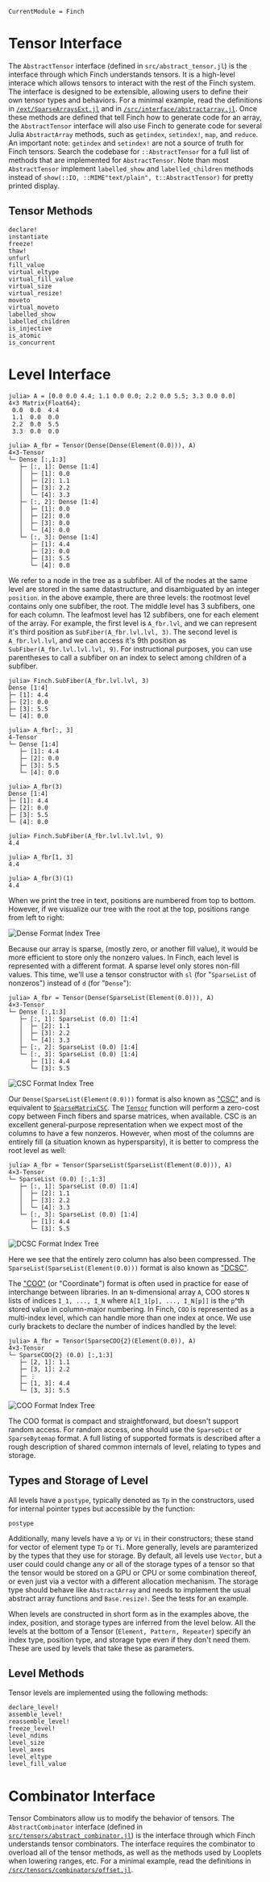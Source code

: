 ```@meta
CurrentModule = Finch
```

# Tensor Interface

The `AbstractTensor` interface (defined in `src/abstract_tensor.jl`) is the interface through which Finch understands tensors. It is a high-level interace which allows tensors to interact with the rest of the Finch system. The interface is designed to be extensible, allowing users to define their own tensor types and behaviors. For a minimal example, read the definitions in [`/ext/SparseArraysExt.jl`](https://github.com/finch-tensor/Finch.jl/blob/main/ext/SparseArraysExt.jl) and in [`/src/interface/abstractarray.jl`](https://github.com/finch-tensor/Finch.jl/blob/main/src/interface/abstractarray.jl). Once these methods are defined that tell Finch how to generate code for an array, the `AbstractTensor` interface will also use Finch to generate code for several Julia `AbstractArray` methods, such as `getindex`, `setindex!`, `map`, and `reduce`. An important note: `getindex` and `setindex!` are not a source of truth for Finch tensors. Search the codebase for `::AbstractTensor` for a full list of methods that are implemented for `AbstractTensor`. Note than most `AbstractTensor` implement `labelled_show` and `labelled_children` methods instead of `show(::IO, ::MIME"text/plain", t::AbstractTensor)` for pretty printed display.

## Tensor Methods

```@docs
declare!
instantiate
freeze!
thaw!
unfurl
fill_value
virtual_eltype
virtual_fill_value
virtual_size
virtual_resize!
moveto
virtual_moveto
labelled_show
labelled_children
is_injective
is_atomic
is_concurrent
```

# Level Interface

```jldoctest example1; setup=:(using Finch)
julia> A = [0.0 0.0 4.4; 1.1 0.0 0.0; 2.2 0.0 5.5; 3.3 0.0 0.0]
4×3 Matrix{Float64}:
 0.0  0.0  4.4
 1.1  0.0  0.0
 2.2  0.0  5.5
 3.3  0.0  0.0

julia> A_fbr = Tensor(Dense(Dense(Element(0.0))), A)
4×3-Tensor
└─ Dense [:,1:3]
   ├─ [:, 1]: Dense [1:4]
   │  ├─ [1]: 0.0
   │  ├─ [2]: 1.1
   │  ├─ [3]: 2.2
   │  └─ [4]: 3.3
   ├─ [:, 2]: Dense [1:4]
   │  ├─ [1]: 0.0
   │  ├─ [2]: 0.0
   │  ├─ [3]: 0.0
   │  └─ [4]: 0.0
   └─ [:, 3]: Dense [1:4]
      ├─ [1]: 4.4
      ├─ [2]: 0.0
      ├─ [3]: 5.5
      └─ [4]: 0.0

```

We refer to a node in the tree as a subfiber. All of the nodes at the same level
are stored in the same datastructure, and disambiguated by an integer
`position`.  in the above example, there are three levels: the rootmost level
contains only one subfiber, the root. The middle level has 3 subfibers, one for
each column. The leafmost level has 12 subfibers, one for each element of the
array.  For example, the first level is `A_fbr.lvl`, and we can represent it's
third position as `SubFiber(A_fbr.lvl.lvl, 3)`. The second level is `A_fbr.lvl.lvl`,
and we can access it's 9th position as `SubFiber(A_fbr.lvl.lvl.lvl, 9)`. For
instructional purposes, you can use parentheses to call a subfiber on an index to
select among children of a subfiber.

```jldoctest example1
julia> Finch.SubFiber(A_fbr.lvl.lvl, 3)
Dense [1:4]
├─ [1]: 4.4
├─ [2]: 0.0
├─ [3]: 5.5
└─ [4]: 0.0

julia> A_fbr[:, 3]
4-Tensor
└─ Dense [1:4]
   ├─ [1]: 4.4
   ├─ [2]: 0.0
   ├─ [3]: 5.5
   └─ [4]: 0.0

julia> A_fbr(3)
Dense [1:4]
├─ [1]: 4.4
├─ [2]: 0.0
├─ [3]: 5.5
└─ [4]: 0.0

julia> Finch.SubFiber(A_fbr.lvl.lvl.lvl, 9)
4.4

julia> A_fbr[1, 3]
4.4

julia> A_fbr(3)(1)
4.4

```

When we print the tree in text, positions are numbered from top to bottom.
However, if we visualize our tree with the root at the top, positions range from
left to right:

![Dense Format Index Tree](../../assets/levels-A-d-d-e.png)

Because our array is sparse, (mostly zero, or another fill value), it would be
more efficient to store only the nonzero values. In Finch, each level is
represented with a different format. A sparse level only stores non-fill values.
This time, we'll use a tensor constructor with `sl` (for "`SparseList` of
nonzeros") instead of `d` (for "`Dense`"):

```jldoctest example1
julia> A_fbr = Tensor(Dense(SparseList(Element(0.0))), A)
4×3-Tensor
└─ Dense [:,1:3]
   ├─ [:, 1]: SparseList (0.0) [1:4]
   │  ├─ [2]: 1.1
   │  ├─ [3]: 2.2
   │  └─ [4]: 3.3
   ├─ [:, 2]: SparseList (0.0) [1:4]
   └─ [:, 3]: SparseList (0.0) [1:4]
      ├─ [1]: 4.4
      └─ [3]: 5.5
```

![CSC Format Index Tree](../../assets/levels-A-d-sl-e.png)

Our `Dense(SparseList(Element(0.0)))` format is also known as
["CSC"](https://en.wikipedia.org/wiki/Sparse_matrix#Compressed_sparse_column_.28CSC_or_CCS.29)
and is equivalent to
[`SparseMatrixCSC`](https://sparsearrays.juliasparse.org/dev/#man-csc). The
[`Tensor`](@ref) function will perform a zero-cost copy between Finch fibers and
sparse matrices, when available.  CSC is an excellent general-purpose
representation when we expect most of the columns to have a few nonzeros.
However, when most of the columns are entirely fill (a situation known as
hypersparsity), it is better to compress the root level as well:

```jldoctest example1
julia> A_fbr = Tensor(SparseList(SparseList(Element(0.0))), A)
4×3-Tensor
└─ SparseList (0.0) [:,1:3]
   ├─ [:, 1]: SparseList (0.0) [1:4]
   │  ├─ [2]: 1.1
   │  ├─ [3]: 2.2
   │  └─ [4]: 3.3
   └─ [:, 3]: SparseList (0.0) [1:4]
      ├─ [1]: 4.4
      └─ [3]: 5.5
```

![DCSC Format Index Tree](../../assets/levels-A-sl-sl-e.png)

Here we see that the entirely zero column has also been compressed. The
`SparseList(SparseList(Element(0.0)))` format is also known as
["DCSC"](https://ieeexplore.ieee.org/document/4536313).

The
["COO"](https://docs.scipy.org/doc/scipy/reference/generated/scipy.sparse.coo_matrix.html)
(or "Coordinate") format is often used in practice for ease of interchange
between libraries. In an `N`-dimensional array `A`, COO stores `N` lists of
indices `I_1, ..., I_N` where `A[I_1[p], ..., I_N[p]]` is the `p`^th stored
value in column-major numbering. In Finch, `COO` is represented as a multi-index
level, which can handle more than one index at once. We use curly brackets to
declare the number of indices handled by the level:

```jldoctest example1
julia> A_fbr = Tensor(SparseCOO{2}(Element(0.0)), A)
4×3-Tensor
└─ SparseCOO{2} (0.0) [:,1:3]
   ├─ [2, 1]: 1.1
   ├─ [3, 1]: 2.2
   ├─ ⋮
   ├─ [1, 3]: 4.4
   └─ [3, 3]: 5.5
```

![COO Format Index Tree](../../assets/levels-A-sc2-e.png)

The COO format is compact and straightforward, but doesn't support random
access. For random access, one should use the `SparseDict` or `SparseBytemap` format. A full listing
of supported formats is described after a rough description of shared common internals of level,
relating to types and storage.

## Types and Storage of Level

All levels have a `postype`, typically denoted as `Tp` in the constructors, used for internal pointer types but accessible by the
function:

```@docs
postype
```

Additionally, many levels have a `Vp` or `Vi` in their constructors; these stand for vector of element type `Tp` or `Ti`.
More generally, levels are paramterized by the types that they use for storage. By default, all levels use `Vector`, but a user
could could change any or all of the storage types of a tensor so that the tensor would be stored on a GPU or CPU or some combination thereof,
or even just via a vector with a different allocation mechanism.  The storage type should behave like `AbstractArray`
and needs to implement the usual abstract array functions and `Base.resize!`. See the tests for an example.

When levels are constructed in short form as in the examples above, the index, position, and storage types are inferred
from the level below. All the levels at the bottom of a Tensor (`Element, Pattern, Repeater`) specify an index type, position type,
and storage type even if they don't need them. These are used by levels that take these as parameters.

## Level Methods

Tensor levels are implemented using the following methods:

```@docs
declare_level!
assemble_level!
reassemble_level!
freeze_level!
level_ndims
level_size
level_axes
level_eltype
level_fill_value
```

# Combinator Interface

Tensor Combinators allow us to modify the behavior of tensors. The `AbstractCombinator` interface (defined in [`src/tensors/abstract_combinator.jl`](https://github.com/finch-tensor/Finch.jl/blob/main/src/tensors/abstract_combinator.jl)) is the interface through which Finch understands tensor combinators. The interface requires the combinator to overload all of the tensor methods, as well as the methods used by Looplets when lowering ranges, etc. For a minimal example, read the definitions in [`/src/tensors/combinators/offset.jl`](https://github.com/finch-tensor/Finch.jl/blob/main/src/tensors/combinators/offset.jl).